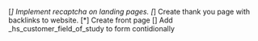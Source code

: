[*] Implement recaptcha on landing pages.
[*] Create thank you page with backlinks to website.
[*] Create front page
[] Add _hs_customer_field_of_study to form contidionally

<!-- Tracking template->
{lpurl}?utm_term={keyword}&utm_campaign={_utmcampaign}&utm_source=adwords&utm_medium=ppc&hsa_acc=5278422239&hsa_cam={campaignid}&hsa_grp={adgroupid}&hsa_ad={creative}&hsa_src={network}&hsa_tgt={targetid}&hsa_kw={keyword}&hsa_mt={matchtype}&hsa_net=adwords&hsa_ver=3
